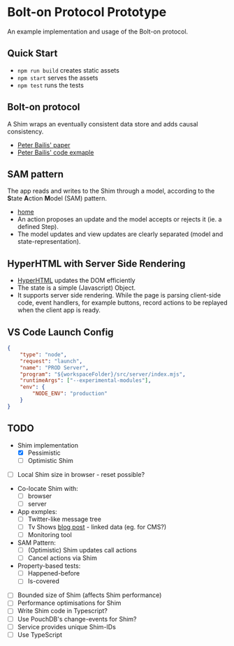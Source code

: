 # Bolt-on Protocol Prototype

An example implementation and usage of the Bolt-on protocol.

## Quick Start

-   `npm run build` creates static assets
-   `npm start` serves the assets
-   `npm test` runs the tests

## Bolt-on protocol

A Shim wraps an eventually consistent data store and adds causal consistency.

-   [Peter Bailis' paper](http://www.bailis.org/papers/bolton-sigmod2013.pdf)
-   [Peter Bailis' code exmaple](https://github.com/pbailis/bolton-sigmod2013-code)

## SAM pattern

The app reads and writes to the Shim through a model, according to the **S**tate **A**ction **M**odel (SAM) pattern.

-   [home](http://sam.js.org/)
-   An action proposes an update and the model accepts or rejects it (ie. a
    defined Step).
-   The model updates and view updates are clearly separated (model and
    state-representation).

## HyperHTML with Server Side Rendering

-   [HyperHTML](https://viperhtml.js.org/) updates the DOM efficiently
-   The state is a simple (Javascript) Object.
-   It supports server side rendering. While the page is parsing client-side code, event handlers, for example buttons, record actions to be replayed when the client app is ready.

## VS Code Launch Config

```json
{
    "type": "node",
    "request": "launch",
    "name": "PROD Server",
    "program": "${workspaceFolder}/src/server/index.mjs",
    "runtimeArgs": ["--experimental-modules"],
    "env": {
        "NODE_ENV": "production"
    }
}
```

## TODO

-   Shim implementation
    -   [x] Pessimistic
    -   [ ] Optimistic Shim
-   [ ] Local Shim size in browser - reset possible?
-   Co-locate Shim with:
    -   [ ] browser
    -   [ ] server
-   App exmples:
    -   [ ] Twitter-like message tree
    -   [ ] Tv Shows [blog post](http://www.sarahmei.com/blog/2013/11/11/why-you-should-never-use-mongodb) - linked data (eg. for CMS?)
    -   [ ] Monitoring tool
-   SAM Pattern:
    -   [ ] (Optimistic) Shim updates call actions
    -   [ ] Cancel actions via Shim
-   Property-based tests:
    -   [ ] Happened-before
    -   [ ] Is-covered
-   [ ] Bounded size of Shim (affects Shim performance)
-   [ ] Performance optimisations for Shim
-   [ ] Write Shim code in Typescript?
-   [ ] Use PouchDB's change-events for Shim?
-   [ ] Service provides unique Shim-IDs
-   [ ] Use TypeScript

